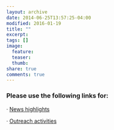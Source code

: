 ```yaml
---
layout: archive
date: 2014-06-25T13:57:25-04:00
modified: 2016-01-19
title: ""
excerpt:
tags: []
image:
  feature:
  teaser:
  thumb:
share: true
comments: true
---
```


### Please use the following links for:

  · [News highlights](lab.md)
  
  · [Outreach activities](media.md)
